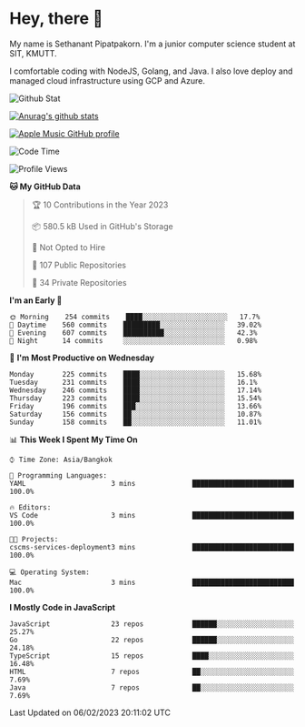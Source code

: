 # Hey, there 🙌
My name is Sethanant Pipatpakorn. I'm a junior computer science student at SIT, KMUTT.

I comfortable coding with NodeJS, Golang, and Java. I also love deploy and managed cloud infrastructure using GCP and Azure.

![Github Stat](https://github-profile-summary-cards.vercel.app/api/cards/profile-details?username=thetkpark&theme=dracula)

[![Anurag's github stats](https://github-readme-stats.vercel.app/api?username=thetkpark&count_private=true&show_icons=true&theme=tokyonight)](https://github.com/anuraghazra/github-readme-stats)

[![Apple Music GitHub profile](https://apple-music-github-profile.rayriffy.com/theme/light.svg?uid=000347.6120fcbefcb74cd59d65c108cc315787.1333)](https://github.com/rayriffy/apple-music-github-profile)

<!--START_SECTION:waka-->
![Code Time](http://img.shields.io/badge/Code%20Time-961%20hrs%2028%20mins-blue)

![Profile Views](http://img.shields.io/badge/Profile%20Views-0-blue)

**🐱 My GitHub Data** 

> 🏆 10 Contributions in the Year 2023
 > 
> 📦 580.5 kB Used in GitHub's Storage 
 > 
> 🚫 Not Opted to Hire
 > 
> 📜 107 Public Repositories 
 > 
> 🔑 34 Private Repositories  
 > 
**I'm an Early 🐤** 

```text
🌞 Morning    254 commits    ████░░░░░░░░░░░░░░░░░░░░░   17.7% 
🌆 Daytime    560 commits    █████████░░░░░░░░░░░░░░░░   39.02% 
🌃 Evening    607 commits    ██████████░░░░░░░░░░░░░░░   42.3% 
🌙 Night      14 commits     ░░░░░░░░░░░░░░░░░░░░░░░░░   0.98%

```
📅 **I'm Most Productive on Wednesday** 

```text
Monday       225 commits    ████░░░░░░░░░░░░░░░░░░░░░   15.68% 
Tuesday      231 commits    ████░░░░░░░░░░░░░░░░░░░░░   16.1% 
Wednesday    246 commits    ████░░░░░░░░░░░░░░░░░░░░░   17.14% 
Thursday     223 commits    ████░░░░░░░░░░░░░░░░░░░░░   15.54% 
Friday       196 commits    ███░░░░░░░░░░░░░░░░░░░░░░   13.66% 
Saturday     156 commits    ██░░░░░░░░░░░░░░░░░░░░░░░   10.87% 
Sunday       158 commits    ██░░░░░░░░░░░░░░░░░░░░░░░   11.01%

```


📊 **This Week I Spent My Time On** 

```text
⌚︎ Time Zone: Asia/Bangkok

💬 Programming Languages: 
YAML                     3 mins              █████████████████████████   100.0%

🔥 Editors: 
VS Code                  3 mins              █████████████████████████   100.0%

🐱‍💻 Projects: 
cscms-services-deployment3 mins              █████████████████████████   100.0%

💻 Operating System: 
Mac                      3 mins              █████████████████████████   100.0%

```

**I Mostly Code in JavaScript** 

```text
JavaScript               23 repos            ██████░░░░░░░░░░░░░░░░░░░   25.27% 
Go                       22 repos            ██████░░░░░░░░░░░░░░░░░░░   24.18% 
TypeScript               15 repos            ████░░░░░░░░░░░░░░░░░░░░░   16.48% 
HTML                     7 repos             ██░░░░░░░░░░░░░░░░░░░░░░░   7.69% 
Java                     7 repos             ██░░░░░░░░░░░░░░░░░░░░░░░   7.69%

```



 Last Updated on 06/02/2023 20:11:02 UTC
<!--END_SECTION:waka-->
